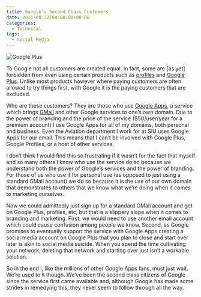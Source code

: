 ```yaml
---
title: Google’s Second Class Customers
date: 2011-08-22T04:00:00+00:00
categories:
  - Technical
tags:
  - Social Media
---
```


![Google Plus](/images/2011/08/Google-Plus-Logo-207x225-1.jpg)

To Google not all customers are created equal. In fact, some are \[as yet\] forbidden from even using certain products such as [profiles](http://profiles.google.com "Google Profiles") and [Google Plus](http://plus.google.com "Google Plus"). Unlike most products however where paying customers are often allowed to try things first, with Google it is the paying customers that are excluded.

Who are these customers? They are those who use [Google Apps](https://workspace.google.com/ "Google Apps"), a service which brings [GMail](http://gmail.com "GMail") and other Google services to one’s own domain. Due to the power of branding and the price of the service ($50/user/year for a premium account) I use Google Apps for all of my domains, both personal and business. Even the Aviation department I work for at SIU uses Google Apps for our email. This means that I can’t be involved with Google Plus, Google Profiles, or a host of other services.

I don’t think I would find this so frustrating if it wasn’t for the fact that myself and so many others I know who use the service do so because we understand both the power of Google’s services and the power of branding. For those of us who use it for personal use (as opposed to just using a standard GMail account) we do so because it is the use of our own domain that demonstrates to others that we know what we’re doing when it comes to marketing ourselves.

Now we could admittedly just sign up for a standard GMail account and get on Google Plus, profiles, etc, but that is a slippery slope when it comes to branding and marketing. First, we would need to use another email account which could cause confusion among people we know. Second, as Google promises to eventually support the service with Google Apps creating a social media account on Google Plus that you plan to close and start over later is akin to social media suicide. When you spend the time cultivating your network, deleting that network and starting over just isn’t a workable solution.

So in the end I, like the millions of other Google Apps fans, must just wait. We’re used to it though. We’ve been the second class citizens of Google since the service first came available and, although Google has made some strides in remedying this, they never seem to follow through all the way.